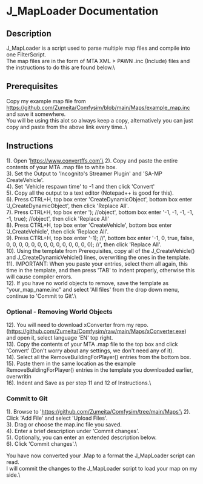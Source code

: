 # J_MapLoader Documentation

## Description

J_MapLoader is a script used to parse multiple map files and compile into one FilterScript.\
The map files are in the form of MTA XML > PAWN .inc (Include) files and the instructions to do this are found below.\

## Prerequisites

Copy my example map file from https://github.com/Zumeita/Comfysim/blob/main/Maps/example_map.inc and save it somewhere.\
You will be using this alot so always keep a copy, alternatively you can just copy and paste from the above link every time..\

## Instructions

1). Open 'https://www.convertffs.com'\
2). Copy and paste the entire contents of your MTA .map file to white box.\
3). Set the Output to 'Incognito's Streamer Plugin' and 'SA-MP CreateVehicle'.\
4). Set 'Vehicle respawn time' to -1 and then click 'Convert'\
5). Copy all the output to a text editor (Notepad++ is good for this).\
6). Press CTRL+H, top box enter 'CreateDynamicObject', bottom box enter 'J_CreateDynamicObject', then click 'Replace All'.\
7). Press CTRL+H, top box enter '); //object', bottom box enter '-1, -1, -1, -1, -1, true); //object', then click 'Replace All'\
8). Press CTRL+H, top box enter 'CreateVehicle', bottom box enter 'J_CreateVehicle', then click 'Replace All'.\
9). Press CTRL+H, top box enter '-1); //', bottom box enter '-1, 0, true, false, 0, 0, 0, 0, 0, 0, 0, 0, 0, 0, 0, 0, 0, 0); //', then click 'Replace All'.\
10). Using the template from Prerequisites, copy all of the J_CreateVehicle() and J_CreateDynamicVehicle() lines, overwriting the ones in the template.\
11). IMPORTANT: When you paste your entries, select them all again, this time in the template, and then press 'TAB' to indent properly, otherwise this will cause compiler errors.\
12). If you have no world objects to remove, save the template as "your_map_name.inc" and select 'All files' from the drop down menu, continue to 'Commit to Git'.\

### Optional - Removing World Objects 

12). You will need to download xConverter from my repo. (https://github.com/Zumeita/Comfysim/raw/main/Maps/xConverter.exe) and open it, select language 'EN' top right.\
13). Copy the contents of your MTA .map file to the top box and click 'Convert' (Don't worry about any settings, we don't need any of it).\
14). Select all the RemoveBuildingForPlayer() entries from the bottom box.\
15). Paste them in the same location as the example RemoveBuildingForPlayer() entries in the template you downloaded earlier, overwritin\
16). Indent and Save as per step 11 and 12 of Instructions.\

### Commit to Git

1). Browse to 'https://github.com/Zumeita/Comfysim/tree/main/Maps'\
2). Click 'Add File' and select 'Upload Files'.\
3). Drag or choose the map.inc file you saved.\
4). Enter a brief description under 'Commit changes'.\
5). Optionally, you can enter an extended description below.\
6). Click 'Commit changes'.\

You have now converted your .Map to a format the J_MapLoader script can read.\
I will commit the changes to the J_MapLoader script to load your map on my side.\


